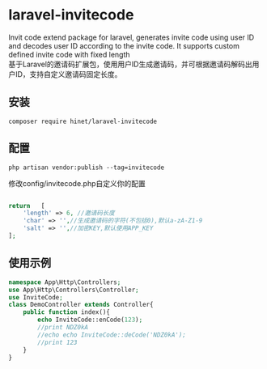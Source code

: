 # laravel-invitecode
Invit code extend package for laravel, generates invite code using user ID and decodes user ID according to the invite code. It supports custom defined invite code with fixed length  
基于Laravel的邀请码扩展包，使用用户ID生成邀请码，并可根据邀请码解码出用户ID，支持自定义邀请码固定长度。

## 安装

```
composer require hinet/laravel-invitecode
```

## 配置

```
php artisan vendor:publish --tag=invitecode
```

修改config/invitecode.php自定义你的配置  
```php

return   [
    'length' => 6, //邀请码长度
    'char' => '',//生成邀请码的字符(不包括0),默认a-zA-Z1-9
    'salt' => '',//加密KEY,默认使用APP_KEY
];
```

## 使用示例

```php
namespace App\Http\Controllers;
use App\Http\Controllers\Controller;
use InviteCode;
class DemoController extends Controller{
    public function index(){
        echo InviteCode::enCode(123);
        //print NDZ0kA
        //echo echo InviteCode::deCode('NDZ0kA');
        //print 123
    }
}
```
